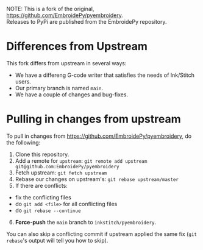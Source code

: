 NOTE: This is a fork of the original, https://github.com/EmbroidePy/pyembroidery.  
Releases to PyPi are published from the EmbroidePy repository.

Differences from Upstream
=========================

This fork differs from upstream in several ways:

* We have a differeng G-code writer that satisfies the needs of Ink/Stitch users.
* Our primary branch is named `main`.
* We have a couple of changes and bug-fixes.

Pulling in changes from upstream
================================

To pull in changes from https://github.com/EmbroidePy/pyembroidery, do the following:

1. Clone this repository.
2. Add a remote for `upstream`: `git remote add upstream git@github.com:EmbroidePy/pyembroidery`
3. Fetch upstream: `git fetch upstream`
4. Rebase our changes on upstream's: `git rebase upstream/master`
5. If there are conflicts:
  * fix the conflicting files
  * do `git add <file>` for all conflicting files
  * do `git rebase --continue`
6. **Force-push** the `main` branch to `inkstitch/pyembroidery`.

You can also skip a conflicting commit if upstream applied the same fix (`git rebase`'s output will tell you how to skip).
